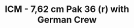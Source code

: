 ---
layout: product
title: "ICM - 7,62 cm Pak 36 (r) with German Crew"
price: "TBA" 
desc: "N/A"
img_path: "/assets/img/ICM35801.jpg"
brand: "N/A"
available: false
special_offer: false
new: false
soon: false
cat: "010000"
subcat: "013600"
subsubcat: "0N/A"
sifra: "ICM35801"
popular: true
---